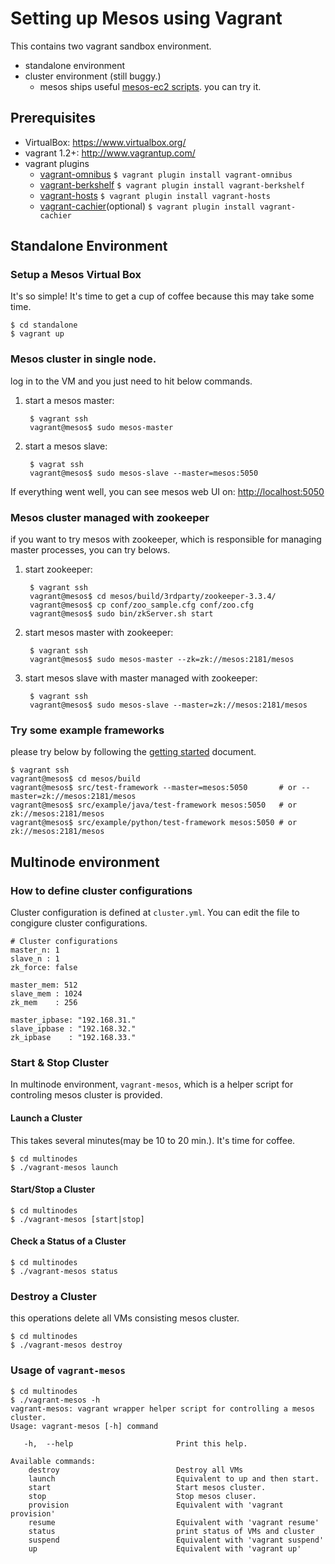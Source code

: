Setting up Mesos using Vagrant
===

This contains two vagrant sandbox environment.

* standalone environment
* cluster environment (still buggy.)
  * mesos ships useful [mesos-ec2 scripts](https://github.com/apache/mesos/blob/master/docs/EC2-Scripts.textile). you can try it. 


Prerequisites
----
* VirtualBox: <https://www.virtualbox.org/>
* vagrant 1.2+: <http://www.vagrantup.com/>
* vagrant plugins
    * [vagrant-omnibus](https://github.com/schisamo/vagrant-omnibus)
          `$ vagrant plugin install vagrant-omnibus`
    * [vagrant-berkshelf](https://github.com/RiotGames/vagrant-berkshelf)
          `$ vagrant plugin install vagrant-berkshelf`
    * [vagrant-hosts](https://github.com/adrienthebo/vagrant-hosts)
          `$ vagrant plugin install vagrant-hosts`
    * [vagrant-cachier](https://github.com/fgrehm/vagrant-cachier)(optional)
          `$ vagrant plugin install vagrant-cachier`
 
Standalone Environment
----
### Setup a Mesos Virtual Box
It's so simple! It's time to get a cup of coffee because this may take some time.

    $ cd standalone
    $ vagrant up
    
### Mesos cluster in single node.
log in to the VM and you just need to hit below commands.

1. start a mesos master:

        $ vagrant ssh
        vagrant@mesos$ sudo mesos-master
1. start a mesos slave:

        $ vagrat ssh
        vagrant@mesos$ sudo mesos-slave --master=mesos:5050

If everything went well, you can see mesos web UI on: <http://localhost:5050>

### Mesos cluster managed with zookeeper
if you want to try mesos with zookeeper, which is responsible for managing master processes, you can try belows.

1. start zookeeper:

        $ vagrant ssh
        vagrant@mesos$ cd mesos/build/3rdparty/zookeeper-3.3.4/
        vagrant@mesos$ cp conf/zoo_sample.cfg conf/zoo.cfg
        vagrant@mesos$ sudo bin/zkServer.sh start

1. start mesos master with zookeeper:

        $ vagrant ssh
        vagrant@mesos$ sudo mesos-master --zk=zk://mesos:2181/mesos

1. start mesos slave with master managed with zookeeper:

        $ vagrant ssh
        vagrant@mesos$ sudo mesos-slave --master=zk://mesos:2181/mesos

### Try some example frameworks
please try below by following the [getting started](http://mesos.apache.org/gettingstarted/) document.

    $ vagrant ssh
    vagrant@mesos$ cd mesos/build
    vagrant@mesos$ src/test-framework --master=mesos:5050       # or --master=zk://mesos:2181/mesos
    vagrant@mesos$ src/example/java/test-framework mesos:5050   # or zk://mesos:2181/mesos
    vagrant@mesos$ src/example/python/test-framework mesos:5050 # or zk://mesos:2181/mesos

Multinode environment
----
### How to define cluster configurations
Cluster configuration is defined at `cluster.yml`.
You can edit the file to congigure cluster configurations.

```
# Cluster configurations
master_n: 1
slave_n : 1
zk_force: false

master_mem: 512
slave_mem : 1024
zk_mem    : 256

master_ipbase: "192.168.31."
slave_ipbase : "192.168.32."
zk_ipbase    : "192.168.33."
```

### Start & Stop Cluster
In multinode environment, `vagrant-mesos`, which is a helper script for controling mesos cluster is provided.

#### Launch a Cluster
This takes several minutes(may be 10 to 20 min.).  It's time for coffee.

```
$ cd multinodes
$ ./vagrant-mesos launch
```
#### Start/Stop a Cluster
```
$ cd multinodes
$ ./vagrant-mesos [start|stop]
```

#### Check a Status of a Cluster
```
$ cd multinodes
$ ./vagrant-mesos status
```

### Destroy a Cluster
this operations delete all VMs consisting mesos cluster.
```
$ cd multinodes
$ ./vagrant-mesos destroy
```

### Usage of `vagrant-mesos`
```
$ cd multinodes
$ ./vagrant-mesos -h
vagrant-mesos: vagrant wrapper helper script for controlling a mesos cluster.
Usage: vagrant-mesos [-h] command

   -h,  --help                       Print this help.

Available commands:
    destroy                          Destroy all VMs
    launch                           Equivalent to up and then start.
    start                            Start mesos cluster.
    stop                             Stop mesos cluser.
    provision                        Equivalent with 'vagrant provision'
    resume                           Equivalent with 'vagrant resume'
    status                           print status of VMs and cluster
    suspend                          Equivalent with 'vagrant suspend'
    up                               Equivalent with 'vagrant up'
```

